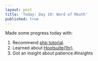 ```yaml
---
layout: post
title: 'Today: Day 19: Word of Mouth'
published: true
---
```


Made some progress today with:
1. Recommend <a href="https://alexwebdevelop.com/how-to-learn-php/">php tutorial</a>.
2. Learned about <a href="https://hootsuite.com/dashboard#/streams">Hootsuite(1hr)</a>.
3. Got an insight about patience.#insights
